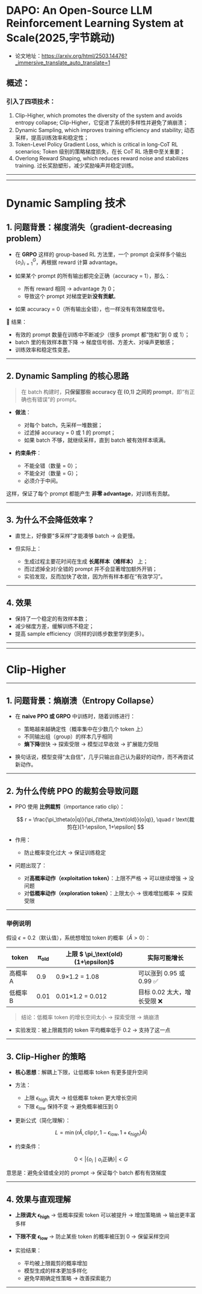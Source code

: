# DAPO: An Open-Source LLM Reinforcement Learning System at Scale(2025,字节跳动)
- 论文地址：https://arxiv.org/html/2503.14476?_immersive_translate_auto_translate=1


## 概述：

### 引入了四项技术：
1. Clip-Higher, which promotes the diversity of the system and avoids entropy collapse;
 Clip-Higher，它促进了系统的多样性并避免了熵崩溃；
2. Dynamic Sampling, which improves training efficiency and stability;
 动态采样，提高训练效率和稳定性；
3. Token-Level Policy Gradient Loss, which is critical in long-CoT RL scenarios;
 Token 级别的策略梯度损失，在长 CoT RL 场景中至关重要；
4. Overlong Reward Shaping, which reduces reward noise and stabilizes training.
 过长奖励塑形，减少奖励噪声并稳定训练。

---
---

# Dynamic Sampling 技术

## 1. **问题背景：梯度消失（gradient-decreasing problem）**

* 在 **GRPO** 这样的 group-based RL 方法里，一个 prompt 会采样多个输出 $\{o_i\}_{i=1}^G$，再根据 reward 计算 advantage。
* 如果某个 prompt 的所有输出都完全正确（accuracy = 1），那么：

  * 所有 reward 相同 → advantage 为 0；
  * 导致这个 prompt 对梯度更新**没有贡献**。
* 如果 accuracy = 0（所有输出全错），也一样没有有效梯度信号。

📌 结果：

* 有效的 prompt 数量在训练中不断减少（很多 prompt 都“饱和”到 0 或 1）；
* batch 里的有效样本数下降 → 梯度信号弱、方差大、对噪声更敏感；
* 训练效率和稳定性变差。

---

## 2. **Dynamic Sampling 的核心思路**

> 在 batch 构建时，**只保留那些 accuracy 在 (0,1) 之间的 prompt**，即“有正确也有错误”的 prompt。

* **做法**：

  * 对每个 batch，先采样一堆数据；
  * 过滤掉 accuracy = 0 或 1 的 prompt；
  * 如果 batch 不够，就继续采样，直到 batch 被有效样本填满。
* **约束条件**：

  * 不能全错（数量 = 0）；
  * 不能全对（数量 = G）；
  * 必须介于中间。

这样，保证了每个 prompt 都能产生 **非零 advantage**，对训练有贡献。

---

## 3. **为什么不会降低效率？**

* 直觉上，好像要“多采样”才能凑够 batch → 会更慢。
* 但实际上：

  * 生成过程主要花时间在生成 **长尾样本（难样本）** 上；
  * 而过滤掉全对/全错的 prompt 并不会显著增加额外开销；
  * 实验发现，反而加快了收敛，因为所有样本都在“有效学习”。

---

## 4. **效果**

* 保持了一个稳定的有效样本数；
* 减少梯度方差，缓解训练不稳定；
* 提高 sample efficiency（同样的训练步数里学到更多）。


---
---

# Clip-Higher 

---

## 1. **问题背景：熵崩溃（Entropy Collapse）**

* 在 **naive PPO 或 GRPO** 中训练时，随着训练进行：

  * 策略越来越确定性（概率集中在少数几个 token 上）
  * 不同输出组（group）的样本几乎相同
  * **熵下降**很快 → 探索受限 → 模型过早收敛 → 扩展能力受阻

* 换句话说，模型变得“太自信”，几乎只输出自己认为最好的动作，而不再尝试新动作。

---

## 2. **为什么传统 PPO 的裁剪会导致问题**

* PPO 使用 **比例裁剪**（importance ratio clip）：

  $$
  r = \frac{\pi_\theta(o|q)}{\pi_{\theta_\text{old}}(o|q)}, \quad r \text{裁剪在}[1-\epsilon, 1+\epsilon]
  $$
* 作用：

  * 防止概率变化过大 → 保证训练稳定
* 问题出现了：

  * 对**高概率动作（exploitation token）**：上限不严格 → 可以继续增强 → 没问题
  * 对**低概率动作（exploration token）**：上限太小 → 很难增加概率 → 探索受限

---

### **举例说明**

假设 $\epsilon = 0.2$（默认值），系统想增加 token 的概率（$\hat{A} > 0$）：

| token | $\pi_\text{old}$ | 上限 $ \pi_\text{old}(1+\epsilon)$ | 实际可能增长             |
| ----- | ---------------- | -------------------------------- | ------------------ |
| 高概率 A | 0.9              | 0.9×1.2 = 1.08                   | 可以涨到 0.95 或 0.99 ✅ |
| 低概率 B | 0.01             | 0.01×1.2 = 0.012                 | 目标 0.02 太大，增长受限 ❌  |

> 结论：低概率 token 的增长空间太小 → 探索受限 → 熵崩溃

* 实验发现：被上限裁剪的 token 平均概率低于 0.2 → 支持了这一点

---

## 3. **Clip-Higher 的策略**

* **核心思想**：解耦上下限，让低概率 token 有更多提升空间

* 方法：

  * 上限 $\epsilon_\text{high}$ 调大 → 给低概率 token 更大增长空间
  * 下限 $\epsilon_\text{low}$ 保持不变 → 避免概率被压到 0

* 更新公式（简化理解）：

$$
L = \min\Big(r \hat{A}, \text{clip}(r, 1-\epsilon_\text{low}, 1+\epsilon_\text{high}) \hat{A}\Big)
$$

* 约束条件：

$$
0 < |\{o_i \mid o_i \text{正确}\}| < G
$$

意思是：避免全错或全对的 prompt → 保证每个 batch 都有有效梯度

---

## 4. **效果与直观理解**

* **上限调大 $\epsilon_\text{high}$** → 低概率探索 token 可以被提升 → 增加策略熵 → 输出更丰富多样
* **下限不变 $\epsilon_\text{low}$** → 防止某些 token 的概率被压到 0 → 保留采样空间
* 实验结果：

  * 平均被上限裁剪的概率增加
  * 模型生成的样本更加多样化
  * 避免早期确定性策略 → 改善探索能力

---

